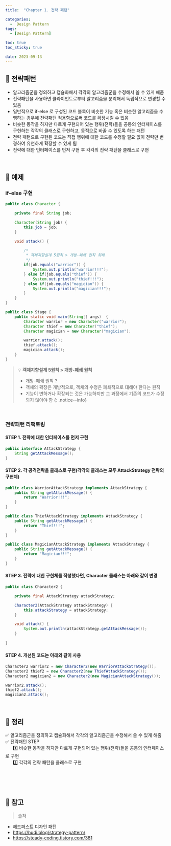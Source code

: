 ```yaml
---
title:  "Chapter 1. 전략 패턴" 

categories:
  -  Design Pattern
tags:
  - [Design Pattern]

toc: true
toc_sticky: true

date: 2023-09-13
---
```



## 📌 전략패턴

- 알고리즘군을 정의하고 캡슐화해서 각각의 알고리즘군을 수정해서 쓸 수 있게 해줌
- 전략패턴을 사용하면 클라이언트로부터 알고리즘을 분리해서 독립적으로 변경할 수 있음
- 일반적으로 if-else 로 구성된 코드 블록이 비슷한 기능 혹은 비슷한 알고리즘을 수행하는 경우에 전략패턴 적용함으로써 코드를 확장시킬 수 있음
- 비슷한 동작을 하지만 다르게 구현되어 있는 행위(전략)들을 공통의 인터페이스를 구현하는 각각의 클래스로 구현하고, 동적으로 바꿀 수 있도록 하는 패턴
- 전략 패턴으로 구현된 코드는 직접 행위에 대한 코드를 수정할 필요 없이 전략만 변경하여 유연하게 확장할 수 있게 됨
- 전략에 대한 인터페이스를 먼저 구현 후 각각의 전략 패턴을 클래스로 구현

<br>

## 📌 예제

### if-else 구현 

```java
public class Character {

    private final String job;

    Character(String job) {
        this.job = job;
    }

    void attack() {

        /*
         * 객체지향설계 5원칙 > 개방-폐쇄 원칙 위배
         */
        if(job.equals("warrior")) {
            System.out.println("warrior!!!");
        } else if(job.equals("thief")) {
            System.out.println("thief!!!");
        } else if(job.equals("magician")) {
            System.out.println("magician!!!");
        }
    } 
}
```

```java
public class Stage {
    public static void main(String[] args)  {
        Character warrior = new Character("warrior");
        Character thief = new Character("thief");
        Character magician = new Character("magician");

        warrior.attack();
        thief.attack();
        magician.attack();
    }
}
```


> 💡 <b>객체지향설계 5원칙 > 개방-폐쇄 원칙</b>
>
>  - 개방-폐쇄 원칙 ? 
>  - 객체의 확장은 개방적으로, 객체의 수정은 폐쇄적으로 대해야 한다는 원칙
>  - 기능이 변하거나 확장되는 것은 가능하지만 그 과정에서 기존의 코드가 수정되지 않아야 함
{: .notice--info}

<br>

### 전략패턴 리팩토링


#### STEP 1. 전략에 대한 인터페이스를 먼저 구현
```java
public interface AttackStrategy {
    String getAttackMessage();
}
```

#### STEP 2. 각 공격전략을 클래스로 구현(각각의 클래스는 모두 AttackStrategy 전략의 구현체)
```java
public class WarriorAttackStrategy implements AttackStrategy {
    public String getAttackMessage() {
        return "Warrior!!!";
    }
}
```

```java
public class ThiefAttackStrategy implements AttackStrategy {
    public String getAttackMessage() {
        return "Thief!!!";
    }
}
```

```java
public class MagicianAttackStrategy implements AttackStrategy {
    public String getAttackMessage() {
        return "Magician!!!";
    }
}
```

#### STEP 3. 전략에 대한 구현체를 작성했다면, Character 클래스는 아래와 같이 변경
```java
public class Character2 {

    private final AttackStrategy attackStrategy;

    Character2(AttackStrategy attackStrategy) {
        this.attackStrategy = attackStrategy;
    }

    void attack() {
        System.out.println(attackStrategy.getAttackMessage());
    }
    
}
```

#### STEP 4. 개선된 코드는 아래와 같이 사용
```java
Character2 warrior2 = new Character2(new WarriorAttackStrategy());
Character2 thief2 = new Character2(new ThiefAttackStrategy());
Character2 magician2 = new Character2(new MagicianAttackStrategy());

warrior2.attack();
thief2.attack();
magician2.attack();

```

<br>


## 📌 정리

✅ 알고리즘군을 정의하고 캡슐화해서 각각의 알고리즘군을 수정해서 쓸 수 있게 해줌<br>
✅ 전략패턴 STEP<br>
&nbsp;&nbsp;&nbsp;&nbsp;&nbsp;&nbsp;1️⃣ 비슷한 동작을 하지만 다르게 구현되어 있는 행위(전략)들을 공통의 인터페이스로 구현<br>
&nbsp;&nbsp;&nbsp;&nbsp;&nbsp;&nbsp;2️⃣ 각각의 전략 패턴을 클래스로 구현<br>

<br><br><br>

## 📌 참고

>  출처
- 헤드퍼스트 디자인 패턴
- https://hudi.blog/strategy-pattern/
- https://steady-coding.tistory.com/381